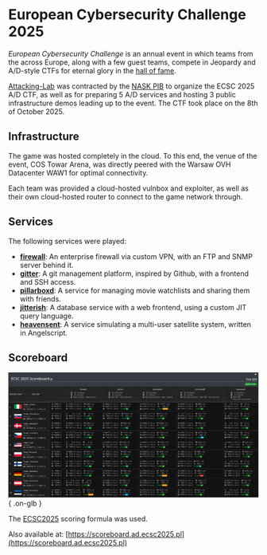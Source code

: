 # European Cybersecurity Challenge 2025

<span class="purple-svg" style="content: var(--inline-icon--heart)"></span>

*European Cybersecurity Challenge* is an annual event in which teams from the
across Europe, along with a few guest teams, compete in Jeopardy and A/D-style
CTFs for eternal glory in the [hall of fame](https://ecsc.eu/hall-of-fame).

[Attacking-Lab](/) was contracted by the [NASK PIB](https://www.nask.pl/)
to organize the ECSC 2025 A/D CTF, as well as for preparing 5 A/D
services and hosting 3 public infrastructure demos leading up to the event.
The CTF took place on the 8th of October 2025.


## Infrastructure

The game was hosted completely in the cloud. To this end, the venue of the event,
COS Towar Arena, was directly peered with the Warsaw OVH Datacenter WAW1 for
optimal connectivity.

Each team was provided a cloud-hosted vulnbox and exploiter, as well as their
own cloud-hosted router to connect to the game network through.


## Services

The following services were played:

- **[firewall](https://github.com/attacking-lab/ecsc2025-service-firewall)**: An enterprise firewall via custom VPN, with an FTP and SNMP server behind it.
- **[gitter](https://github.com/attacking-lab/ecsc2025-service-gitter)**: A git management platform, inspired by Github, with a frontend and SSH access.
- **[pillarboxd](https://github.com/attacking-lab/ecsc2025-service-pillarboxd)**: A service for managing movie watchlists and sharing them with friends.
- **[jitterish](https://github.com/attacking-lab/ecsc2025-service-jitterish)**: A database service with a web frontend, using a custom JIT query language.
- **[heavensent](https://github.com/attacking-lab/ecsc2025-service-heavensent)**: A service simulating a multi-user satellite system, written in Angelscript.

## Scoreboard

![Final Scoreboard](ecsc2025_scoreboard.png){ .on-glb }

The [ECSC2025](/attack-defense/scoring/ecsc2025.md) scoring formula was used.

Also available at: [https://scoreboard.ad.ecsc2025.pl](https://scoreboard.ad.ecsc2025.pl)
